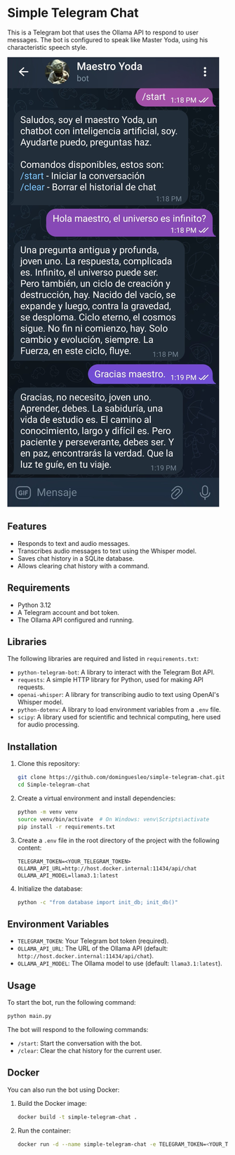 # Simple Telegram Chat

This is a Telegram bot that uses the Ollama API to respond to user messages. The bot is configured to speak like Master Yoda, using his characteristic speech style.

![telegram-bot](./img/telegram-bot.jpg)

## Features

- Responds to text and audio messages.
- Transcribes audio messages to text using the Whisper model.
- Saves chat history in a SQLite database.
- Allows clearing chat history with a command.

## Requirements

- Python 3.12
- A Telegram account and bot token.
- The Ollama API configured and running.

## Libraries

The following libraries are required and listed in `requirements.txt`:

- `python-telegram-bot`: A library to interact with the Telegram Bot API.
- `requests`: A simple HTTP library for Python, used for making API requests.
- `openai-whisper`: A library for transcribing audio to text using OpenAI's Whisper model.
- `python-dotenv`: A library to load environment variables from a `.env` file.
- `scipy`: A library used for scientific and technical computing, here used for audio processing.

## Installation

1. Clone this repository:
    ```sh
    git clone https://github.com/dominguesleo/simple-telegram-chat.git
    cd Simple-telegram-chat
    ```

2. Create a virtual environment and install dependencies:
    ```sh
    python -m venv venv
    source venv/bin/activate  # On Windows: venv\Scripts\activate
    pip install -r requirements.txt
    ```

3. Create a `.env` file in the root directory of the project with the following content:
    ```env
    TELEGRAM_TOKEN=<YOUR_TELEGRAM_TOKEN>
    OLLAMA_API_URL=http://host.docker.internal:11434/api/chat
    OLLAMA_API_MODEL=llama3.1:latest
    ```

4. Initialize the database:
    ```sh
    python -c "from database import init_db; init_db()"
    ```

## Environment Variables

- `TELEGRAM_TOKEN`: Your Telegram bot token (required).
- `OLLAMA_API_URL`: The URL of the Ollama API (default: `http://host.docker.internal:11434/api/chat`).
- `OLLAMA_API_MODEL`: The Ollama model to use (default: `llama3.1:latest`).

## Usage

To start the bot, run the following command:
```sh
python main.py
```

The bot will respond to the following commands:

- `/start`: Start the conversation with the bot.
- `/clear`: Clear the chat history for the current user.

## Docker

You can also run the bot using Docker:

1. Build the Docker image:
    ```sh
    docker build -t simple-telegram-chat .
    ```

2. Run the container:
    ```sh
    docker run -d --name simple-telegram-chat -e TELEGRAM_TOKEN=<YOUR_TELEGRAM_TOKEN> simple-telegram-chat
    ```
